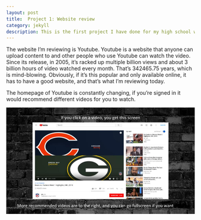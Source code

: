 ```yaml
---
layout: post
title:  Project 1: Website review
category: jekyll 
description: This is the first project I have done for my high school web design class
---
```


  The website I’m reviewing is Youtube. Youtube is a website that anyone can upload content to and other people who use Youtube can watch the video. Since its release, in 2005, it’s racked up multiple billion views and about 3 billion hours of video watched every month. That’s 342465.75 years, which is mind-blowing. Obviously, if it’s this popular and only available online, it has to have a good website, and that’s what I’m reviewing today.
 
The homepage of Youtube is constantly changing, if you’re signed in it would recommend different videos for you to watch. 

![First Slide](https://raw.githubusercontent.com/Maynard-Schools/jekyll-setup-benleskovac/master/assets/img/webdev1.jpg)
